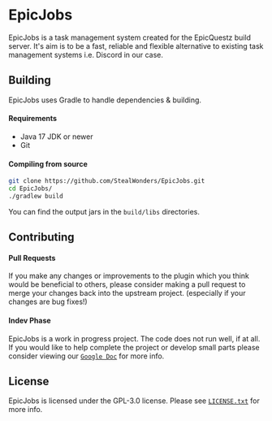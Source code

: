 # EpicJobs
EpicJobs is a task management system created for the EpicQuestz build server. It's aim is to be a fast, reliable and flexible alternative to existing task management systems i.e. Discord in our case.

## Building
EpicJobs uses Gradle to handle dependencies & building.

#### Requirements
* Java 17 JDK or newer
* Git

#### Compiling from source
```sh
git clone https://github.com/StealWonders/EpicJobs.git
cd EpicJobs/
./gradlew build
```

You can find the output jars in the `build/libs` directories.

## Contributing
#### Pull Requests
If you make any changes or improvements to the plugin which you think would be beneficial to others, please consider making a pull request to merge your changes back into the upstream project. (especially if your changes are bug fixes!)

#### Indev Phase
EpicJobs is a work in progress project. The code does not run well, if at all. If you would like to help complete the project or develop small parts please consider viewing our [`Google Doc`](https://docs.google.com/document/d/1u1W1A2JrAQpE19Y_7HfEtkGlJEpV-Z14hp7JqzoHgaA/edit?usp=sharing) for more info.

## License
EpicJobs is licensed under the GPL-3.0 license. Please see [`LICENSE.txt`](https://github.com/StealWonders/EpicJobs/blob/master/LICENSE) for more info.

